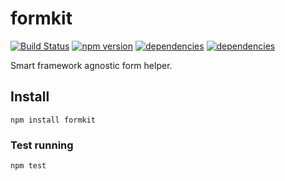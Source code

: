# formkit

[![Build Status](https://travis-ci.org/bozonx/formkit.svg?branch=master)](https://travis-ci.org/bozonx/formkit)      [![npm version](https://badge.fury.io/js/formkit.svg)](https://badge.fury.io/js/formkit)   [![dependencies](https://david-dm.org/bozonx/formkit/status.svg)](https://david-dm.org/bozonx/formkit)   [![dependencies](https://david-dm.org/bozonx/formkit/dev-status.svg)](https://david-dm.org/bozonx/formkit?type=dev)

Smart framework agnostic form helper.



## Install

    npm install formkit


### Test running

    npm test
